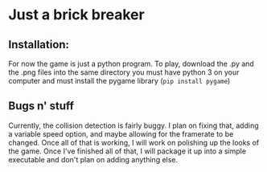 # Just a brick breaker
## Installation:
For now the game is just a python program. To play, download the .py and the .png files into the same directory
you must have python 3 on your computer and must install the pygame library (`pip install pygame`)

## Bugs n' stuff
Currently, the collision detection is fairly buggy. I plan on fixing that, adding a variable speed option, and maybe
allowing for the framerate to be changed. Once all of that is working, I will work on polishing up the looks of the game.
Once I've finished all of that, I will package it up into a simple executable and don't plan on adding anything else.